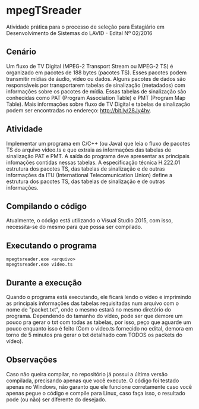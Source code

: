 # mpegTSreader

Atividade prática para o processo de seleção para Estagiário em Desenvolvimento de Sistemas do LAVID - Edital Nº 02/2016

## Cenário

Um fluxo de TV Digital (MPEG-2 Transport Stream ou MPEG-2 TS) é organizado em pacotes de 188 bytes (pacotes TS). Esses pacotes podem transmitir mídias de áudio, vídeo ou dados. Alguns pacotes de dados são responsáveis por transportarem tabelas de sinalização (metadados) com informações sobre os pacotes de mídia. Essas tabelas de sinalização são conhecidas como PAT (Program Association Table) e PMT (Program Map Table). Mais informações sobre fluxo de TV Digital e tabelas de sinalização podem ser encontradas no endereço: http://bit.ly/28Jy4hv.

## Atividade

Implementar um programa em C/C++ (ou Java) que leia o fluxo de pacotes TS do arquivo vídeo.ts e que extraia as informações das tabelas de sinalização PAT e PMT. A saída do programa deve apresentar as principais infomações contidas nessas tabelas. A especificação técnica H.222.01 estrutura dos pacotes TS, das tabelas de sinalização e de outras informações da ITU (International Telecomunication Union) define a estrutura dos pacotes TS, das tabelas de sinalização e de outras informações.

## Compilando o código

Atualmente, o código está utilizando o Visual Studio 2015, com isso, necessita-se do mesmo para que possa ser compilado.

## Executando o programa

	mpegtsreader.exe <arquivo>
	mpegtsreader.exe video.ts
	
## Durante a execução

Quando o programa está executando, ele ficará lendo o vídeo e imprimindo as principais informações das tabelas requisitadas num arquivo com o nome de "packet.txt", onde o mesmo estará no mesmo diretório do programa.
Dependendo do tamanho do vídeo, pode ser que demore um pouco pra gerar o txt com todas as tabelas, por isso, peço que aguarde um pouco enquanto isso é feito (Com o video.ts fornecido no edital, demora em torno de 5 minutos pra gerar o txt detalhado com TODOS os packets do vídeo).
	
## Observações

Caso não queira compilar, no repositório já possui a última versão compilada, precisando apenas que você execute.
O código foi testado apenas no Windows, não garanto que ele funcione corretamente caso você apenas pegue o código e compile para Linux, caso faça isso, o resultado pode (ou não) ser diferente do desejado.
